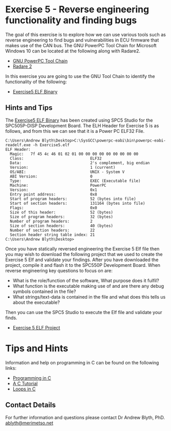 # Exercise 5 - Reverse engineering functionality and finding bugs

The goal of this exercise is to explore how we can use various tools such as reverse engineering to find bugs and vulnerabilities in ECU firmware that makes use of the CAN bus. The GNU PowerPC Tool Chain for Microsoft Windows 10 can be located at the following along with Radare2.

* [GNU PowerPC Tool Chain](https://gnutoolchains.com/powerpc-eabi/)
* [Radare 2](https://rada.re/n/)

In this exercise you are going to use the GNU Tool Chain to identify the functionality of the following:

* [Exercise5 ELF Binary](https://github.com/Merimetso-Code/EmbeddedAutomotiveSecurity/blob/main/EXERCISE5.elf)

## Hints and Tips

The [Exercise5 ELF Binary](https://github.com/Merimetso-Code/EmbeddedAutomotiveSecurity/blob/main/EXERCISE5.elf) has been created using SPC5 Studio for the SPC505P-DISP Development Board. The ELH Header for Exercise 5 is as follows, and from this we can see that it is a Power PC ELF32 File.  


```
C:\Users\Andrew Blyth\Desktop>C:\SysGCC\powerpc-eabi\bin\powerpc-eabi-readelf.exe -h Exercise5.elf
ELF Header:
  Magic:   7f 45 4c 46 01 02 01 00 00 00 00 00 00 00 00 00
  Class:                             ELF32
  Data:                              2's complement, big endian
  Version:                           1 (current)
  OS/ABI:                            UNIX - System V
  ABI Version:                       0
  Type:                              EXEC (Executable file)
  Machine:                           PowerPC
  Version:                           0x1
  Entry point address:               0x8
  Start of program headers:          52 (bytes into file)
  Start of section headers:          131164 (bytes into file)
  Flags:                             0x0
  Size of this header:               52 (bytes)
  Size of program headers:           32 (bytes)
  Number of program headers:         2
  Size of section headers:           40 (bytes)
  Number of section headers:         22
  Section header string table index: 21
C:\Users\Andrew Blyth\Desktop>
```

Once you have statically reversed engineering the Exercise 5 Elf file then you may wish to download the following project that we used to create the Exercise 5 Elf and validate your findings. After you have downloaded the project, compile it and flash it to the SPC550P Development Board. When reverse engineering key questions to focus on are:

* What is the role/function of the software, What purpose does it fulfil?
* What function is the executable making use of and are there any debug symbols contained in the file?
* What strings/text-data is contained in the file and what does this tells us about the executable?

Then you can use the SPC5 Studio to execute the Elf file and validate your finds.

* [Exercise 5 ELF Project](https://github.com/Merimetso-Code/EmbeddedAutomotiveSecurity/blob/main/EXERCISE5.zip)

# Tips and Hints
Information and help on programming in C can be found on the following links:
* [Programming in C](https://beginnersbook.com/2014/01/c-program-structure/)
* [A C Tutorial](https://www.cprogramming.com/tutorial/c-tutorial.html?inl=nv)
* [Loops in C](https://www.tutorialspoint.com/cprogramming/c_loops.htm)

## Contact Details

For further information and questions please contact Dr Andrew Blyth, PhD. <ablyth@merimetso.net>
